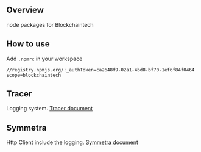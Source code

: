 ## Overview

node packages for Blockchaintech

## How to use
Add `.npmrc` in your workspace

```
//registry.npmjs.org/:_authToken=ca2648f9-02a1-4bd8-bf70-1ef6f84f0464
scope=blockchaintech
```

## Tracer

Logging system.
[Tracer document](packages/tracer/README.md)

## Symmetra

Http Client include the logging.
[Symmetra document](packages/symmetra/README.md)
